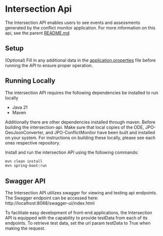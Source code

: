 # Intersection Api

The Intersection API enables users to see events and assessments generated by the conflict monitor application.
For more information on this api, see the parent [README.md](../README.md)

## Setup

(Optional) Fill in any additional data in the [application.properties](application.properties) file before running the API to ensure proper operation.

## Running Locally

The intersection API requires the following dependencies be installed to run locally

- Java 21
- Maven

Additionally there are other dependencies installed through maven.
Before building the intersection-api. Make sure that local copies of the ODE, JPO-GeoJsonConverter, and JPO-ConflictMonitor have been built and installed on your system. For instructions on building these locally, please see each ones respective repository.

Install and run the intersection API using the following commands:

```sh
mvn clean install
mvn spring-boot:run
```

## Swagger API

The Intersection API utilizes swagger for viewing and testing api endpoints. The Swagger endpoint can be accessed here:
http://localhost:8088/swagger-ui/index.html

To facilitate easy development of front-end applications, the Intersection API is equipped with the capability to provide testData from each of its endpoints. To retrieve test data, set the url param testData to True when making the request.

